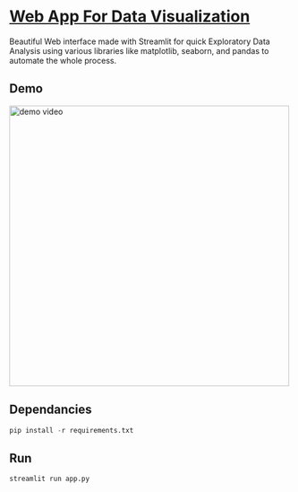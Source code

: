 # [Web App For Data Visualization](https://eda-data-explorer.herokuapp.com/)

Beautiful Web interface made with Streamlit for quick Exploratory Data Analysis using various libraries like matplotlib, seaborn, and pandas to automate the whole process.

## Demo

<img src="./imgs/demo.gif" alt="demo video" width="500px" height = "500px"/>

## Dependancies

```python
pip install -r requirements.txt
```

## Run

```python
streamlit run app.py
```
